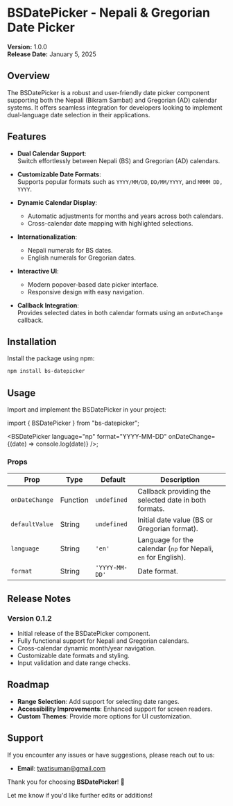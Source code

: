 # BSDatePicker - Nepali & Gregorian Date Picker

**Version:** 1.0.0  
**Release Date:** January 5, 2025

## Overview

The BSDatePicker is a robust and user-friendly date picker component supporting both the Nepali (Bikram Sambat) and Gregorian (AD) calendar systems. It offers seamless integration for developers looking to implement dual-language date selection in their applications.

## Features

- **Dual Calendar Support**:  
  Switch effortlessly between Nepali (BS) and Gregorian (AD) calendars.

- **Customizable Date Formats**:  
  Supports popular formats such as `YYYY/MM/DD`, `DD/MM/YYYY`, and `MMMM DD, YYYY`.

- **Dynamic Calendar Display**:

  - Automatic adjustments for months and years across both calendars.
  - Cross-calendar date mapping with highlighted selections.

- **Internationalization**:

  - Nepali numerals for BS dates.
  - English numerals for Gregorian dates.

- **Interactive UI**:

  - Modern popover-based date picker interface.
  - Responsive design with easy navigation.

- **Callback Integration**:  
  Provides selected dates in both calendar formats using an `onDateChange` callback.

## Installation

Install the package using npm:

```bash
npm install bs-datepicker
```

## Usage

Import and implement the BSDatePicker in your project:

import { BSDatePicker } from "bs-datepicker";

<BSDatePicker
language="np"
format="YYYY-MM-DD"
onDateChange={(date) => console.log(date)}
/>;

### Props

| Prop           | Type     | Default        | Description                                                    |
| -------------- | -------- | -------------- | -------------------------------------------------------------- |
| `onDateChange` | Function | `undefined`    | Callback providing the selected date in both formats.          |
| `defaultValue` | String   | `undefined`    | Initial date value (BS or Gregorian format).                   |
| `language`     | String   | `'en'`         | Language for the calendar (`np` for Nepali, `en` for English). |
| `format`       | String   | `'YYYY-MM-DD'` | Date format.                                                   |

## Release Notes

### Version 0.1.2

- Initial release of the BSDatePicker component.
- Fully functional support for Nepali and Gregorian calendars.
- Cross-calendar dynamic month/year navigation.
- Customizable date formats and styling.
- Input validation and date range checks.

## Roadmap

- **Range Selection**: Add support for selecting date ranges.
- **Accessibility Improvements**: Enhanced support for screen readers.
- **Custom Themes**: Provide more options for UI customization.

## Support

If you encounter any issues or have suggestions, please reach out to us:

- **Email**: twatisuman@gmail.com

Thank you for choosing **BSDatePicker**! 🎉

Let me know if you'd like further edits or additions!
